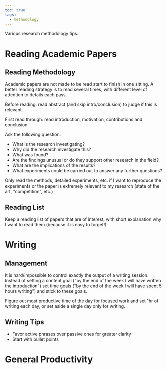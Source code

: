 ```yaml
---
toc: true
tags:
  - methodology
---
```

Various research methodology tips.
# Reading Academic Papers

## Reading Methodology
Academic papers are not made to be read start to finish in one sitting. A better reading strategy is to read several times, with different level of attention to details each pass.

Before reading: read abstract (and skip intro/conclusion) to judge if this is relevant.

First read through: read introduction, motivation, contributions and conclusion. 

Ask the following question:
* What is the research investigating?
* Why did the research investigate this?
* What was found?
* Are the findings unusual or do they support other research in the field?
* What are the implications of the results?
* What experiments could be carried out to answer any further questions?

Only read the methods, detailed experiments, etc. if I want to reproduce the experiments or the paper is extremely relevant to my research (state of the art, "competition", etc.)

## Reading List

Keep a reading list of papers that are of interest, with short explanation why I want to read them (because it is easy to forget!) 
# Writing

## Management
It is hard/impossible to control exactly the output of a writing session. Instead of setting a content goal ("by the end of the week I will have written the introduction") set time goals ("by the end of the week I will have spent 5 hours writing") and stick to these goals.

Figure out most productive time of the day for focused work and set 1hr of writing each day, or set aside a single day only for writing.

## Writing Tips
* Favor active phrases over passive ones for greater clarity
* Start with bullet points

# General Productivity
